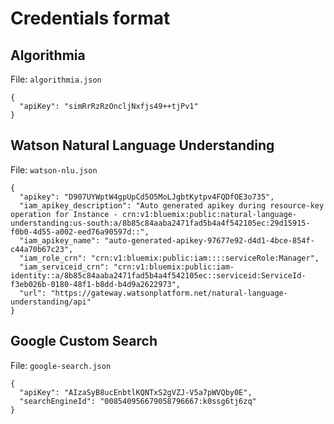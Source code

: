 # Credentials format

## Algorithmia

File: `algorithmia.json`

```
{
  "apiKey": "simRrRzRzOncljNxfjs49++tjPv1"
}
```

## Watson Natural Language Understanding

File: `watson-nlu.json`

```
{
  "apikey": "D907UYWptW4gpUpCd5O5MoLJgbtKytpv4FQDfOE3o735",
  "iam_apikey_description": "Auto generated apikey during resource-key operation for Instance - crn:v1:bluemix:public:natural-language-understanding:us-south:a/8b85c84aaba2471fad5b4a4f542105ec:29d15915-f0b0-4d55-a002-eed76a90597d::",
  "iam_apikey_name": "auto-generated-apikey-97677e92-d4d1-4bce-854f-c44a70b67c23",
  "iam_role_crn": "crn:v1:bluemix:public:iam::::serviceRole:Manager",
  "iam_serviceid_crn": "crn:v1:bluemix:public:iam-identity::a/8b85c84aaba2471fad5b4a4f542105ec::serviceid:ServiceId-f3eb026b-0180-48f1-b8dd-b4d9a2622973",
  "url": "https://gateway.watsonplatform.net/natural-language-understanding/api"
}
```

## Google Custom Search

File: `google-search.json`

```
{
  "apiKey": "AIzaSyB8ucEnbtlKQNTxS2gVZJ-V5a7pWVQby0E",
  "searchEngineId": "008540956679058796667:k0ssg6tj6zq"
}
```